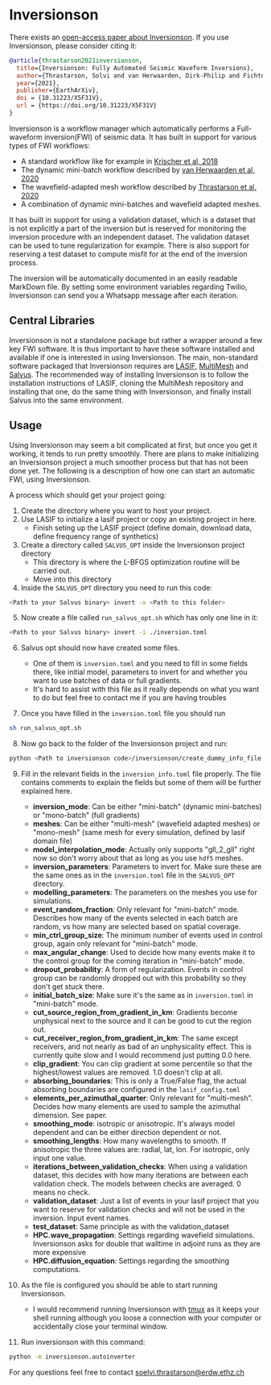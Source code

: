 # Inversionson

There exists an [open-access paper about Inversionson](https://eartharxiv.org/repository/view/2132/). If you use Inversionson, please consider citing it:

```bibtex
@article{thrastarson2021inversionson,
  title={Inversionson: Fully Automated Seismic Waveform Inversions},
  author={Thrastarson, Solvi and van Herwaarden, Dirk-Philip and Fichtner, Andreas},
  year={2021},
  publisher={EarthArXiv},
  doi = {10.31223/X5F31V},
  url = {https://doi.org/10.31223/X5F31V}
}
```

Inversionson is a workflow manager which automatically performs a Full-waveform inversion(FWI) of seismic data. It has built in support for various types of FWI workflows:
* A standard workflow like for example in [Krischer et al, 2018](https://agupubs.onlinelibrary.wiley.com/doi/abs/10.1029/2017JB015289)
* The dynamic mini-batch workflow described by [van Herwaarden et al, 2020](https://academic.oup.com/gji/article/221/2/1427/5743423)
* The wavefield-adapted mesh workflow described by [Thrastarson et al, 2020](https://academic.oup.com/gji/article/221/3/1591/5721256) 
* A combination of dynamic mini-batches and wavefield adapted meshes.

It has built in support for using a validation dataset, which is a dataset that is not explicitly a part of the inversion but is reserved for monitoring the inversion procedure with an independent dataset.
The validation dataset can be used to tune regularization for example. There is also support for reserving a test dataset to compute misfit for at the end of the inversion process.

The inversion will be automatically documented in an easily readable MarkDown file. By setting some environment variables regarding Twilio, Inversionson can send you a Whatsapp message after each iteration.

## Central Libraries

Inversionson is not a standalone package but rather a wrapper around a few key FWI software. It is thus important to have these software installed and available if one is interested in using Inversionson. The main, non-standard software packaged that Inversionson requires are [LASIF](https://dirkphilip.github.io/LASIF_2.0/), [MultiMesh](https://github.com/solvithrastar/MultiMesh) and [Salvus](https://mondaic.com/). The recommended way of installing Inversionson is to follow the installation instructions of LASIF, cloning the MultiMesh repository and installing that one, do the same thing with Inversionson, and finally install Salvus into the same environment.

## Usage

Using Inversionson may seem a bit complicated at first, but once you get it working, it tends to run pretty smoothly. There are plans to make initializing an Inversionson project a much smoother process but that has not been done yet. The following is a description of how one can start an automatic FWI, using Inversionson.

A process which should get your project going:

1. Create the directory where you want to host your project.
2. Use LASIF to initialize a lasif project or copy an existing project in here.
    * Finish seting up the LASIF project (define domain, download data, define frequency range of synthetics)
3. Create a directory called `SALVUS_OPT` inside the Inversionson project directory
    * This directory is where the L-BFGS optimization routine will be carried out.
    * Move into this directory
4. Inside the `SALVUS_OPT` directory you need to run this code:
```bash
<Path to your Salvus binary> invert -x <Path to this folder>
```
5. Now create a file called `run_salvus_opt.sh` which has only one line in it:
```bash
<Path to your Salvus binary> invert -i ./inversion.toml
```
6. Salvus opt should now have created some files.
    * One of them is `inversion.toml` and you need to fill in some fields there, like initial model, parameters to invert for and whether you want to use batches of data or full gradients.
    * It's hard to assist with this file as it really depends on what you want to do but feel free to contact me if you are having troubles

7. Once you have filled in the `inversion.toml` file you should run
```bash
sh run_salvus_opt.sh
```
8. Now go back to the folder of the Inversionson project and run:
```bash
python <Path to inversionson code>/inversionson/create_dummy_info_file.py
```
9. Fill in the relevant fields in the `inversion_info.toml` file properly. The file contains comments to explain the fields but some of them will be further explained here.
    * __inversion_mode__: Can be either "mini-batch" (dynamic mini-batches) or "mono-batch" (full gradients)
    * __meshes__: Can be either "multi-mesh" (wavefield adapted meshes) or "mono-mesh" (same mesh for every simulation, defined by lasif domain file)
    * __model_interpolation_mode__: Actually only supports "gll_2_gll" right now so don't worry about that as long as you use `hdf5` meshes.
    * __inversion_parameters__: Parameters to invert for. Make sure these are the same ones as in the `inversion.toml` file in the `SALVUS_OPT` directory.
    * __modelling_parameters__: The parameters on the meshes you use for simulations.
    * __event_random_fraction__: Only relevant for "mini-batch" mode. Describes how many of the events selected in each batch are random, vs how many are selected based on spatial coverage.
    * __min_ctrl_group_size__: The minimum number of events used in control group, again only relevant for "mini-batch" mode.
    * __max_angular_change__: Used to decide how many events make it to the control group for the coming iteration in "mini-batch" mode.
    * __dropout_probability__: A form of regularization. Events in control group can be randomly dropped out with this probability so they don't get stuck there.
    * __initial_batch_size__: Make sure it's the same as in `inversion.toml` in "mini-batch" mode.
    * __cut_source_region_from_gradient_in_km__: Gradients become unphysical next to the source and it can be good to cut the region out.
    * __cut_receiver_region_from_gradient_in_km__: The same except receivers, and not nearly as bad of an unphysicality effect. This is currently quite slow and I would recommend just putting 0.0 here.
    * __clip_gradient__: You can clip gradient at some percentile so that the highest/lowest values are removed. 1.0 doesn't clip at all.
    * __absorbing_boundaries__: This is only a True/False flag, the actual absorbing boundaries are configured in the `lasif_config.toml`
    * __elements_per_azimuthal_quarter__: Only relevant for "multi-mesh". Decides how many elements are used to sample the azimuthal dimension. See paper.
    * __smoothing_mode__: isotropic or anisotropic. It's always model dependent and can be either direction dependent or not.
    * __smoothing_lengths__: How many wavelengths to smooth. If anisotropic the three values are: radial, lat, lon. For isotropic, only input one value.
    * __iterations_between_validation_checks__: When using a validation dataset, this decides with how many iterations are between each validation check. The models between checks are averaged. 0 means no check.
    * __validation_dataset__: Just a list of events in your lasif project that you want to reserve for validation checks and will not be used in the inversion. Input event names.
    * __test_dataset__: Same principle as with the validation_dataset
    * __HPC.wave_propagation__: Settings regarding wavefield simulations. Inversionson asks for double that walltime in adjoint runs as they are more expensive
    * __HPC.diffusion_equation__: Settings regarding the smoothing computations.

10. As the file is configured you should be able to start running Inversionson.
    * I would recommend running Inversionson with [tmux](https://tmuxcheatsheet.com/) as it keeps your shell running although you loose a connection with your computer or accidentally close your terminal window.

11. Run inversionson with this command:
```bash
python -m inversionson.autoinverter
```

For any questions feel free to contact soelvi.thrastarson@erdw.ethz.ch
